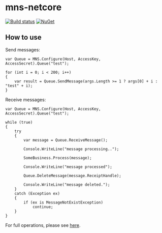 # mns-netcore
[![Build status](https://ci.appveyor.com/api/projects/status/ut67i00jpk0vn3f3?svg=true)](https://ci.appveyor.com/project/aries-zhang/mns-netcore)
[![NuGet](https://img.shields.io/nuget/v/Nuget.Core.svg)](https://www.nuget.org/packages/mns-netcore/)


## How to use  


Send messages:
```
var Queue = MNS.Configure(Host, AccessKey, AccessSecret).Queue("test");

for (int i = 0; i < 200; i++)
{
    var result = Queue.SendMessage(args.Length >= 1 ? args[0] + i : "test" + i);
}
```

Receive messages:
```
var Queue = MNS.Configure(Host, AccessKey, AccessSecret).Queue("test");

while (true)
{
    try
    {
        var message = Queue.ReceiveMessage();

        Console.WriteLine("message processing..");

        SomeBusiness.Process(message);

        Console.WriteLine("message processed");

        Queue.DeleteMessage(message.ReceiptHandle);

        Console.WriteLine("message deleted.");
    }
    catch (Exception ex)
    {
        if (ex is MessageNotExistException)
            continue;
    }
}
```

For full operations, please see [here](https://github.com/aries-zhang/mns-netcore/blob/master/src/mns-sample-producer/Program.cs).